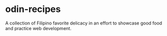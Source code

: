 # odin-recipes
A collection of Filipino favorite delicacy in an effort to showcase good food and practice web development.
